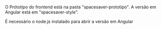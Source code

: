 O Prótotipo do frontend está na pasta "spacesaver-prototipo". A versão em Angular está em "spacesaver-style".

É necessário o node.js instalado para abrir a versão em Angular
